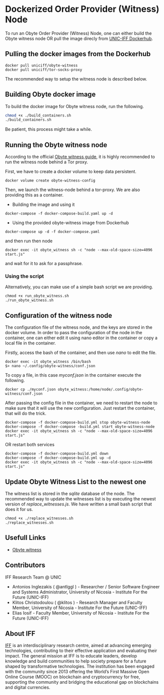 # Dockerized Order Provider (Witness) Node

To run an Obyte Order Provider (Witness) Node, one can either build the Obyte witness node OR pull the image direcly from [UNIC-IFF Dockerhub](https://hub.docker.com/orgs/uniciff/repositories). 

## Pulling the docker images from the Dockerhub
```
docker pull uniciff/obyte-witness
docker pull uniciff/tor-socks-proxy
```
The recommended way to setup the witness node is described below.

## Building Obyte docker image
To build the docker image for Obyte witness node, run the following.

```bash
chmod +x ./build_containers.sh
./build_containers.sh
```
Be patient, this process might take a while.

## Running the Obyte witness node
According to the official [Obyte witness guide](https://github.com/byteball/obyte-witness), it is highly recommended to run the witness node behind a Tor proxy.

First, we have to create a docker volume to keep data persistent.

```
docker volume create obyte-witness-config
```
Then, we launch the witness-node behind a tor-proxy. We are also providing this as a container.
* Building the image and using it
```
docker-compose -f docker-compose-build.yaml up -d
```

* Using the provided obyte-witness image from Dockerhub
```
docker-compose up -d -f docker-compose.yaml
```

and then run then node

```
docker exec -it obyte_witness sh -c "node --max-old-space-size=4096 start.js"
```
and wait for it to ask for a passphrase. 

### Using the script
Alternatively, you can make use of a simple bash script we are providing.
```
chmod +x run_obyte_witness.sh
./run_obyte_witness.sh
```

## Configuration of the witness node
The configuration file of the witness node, and the keys are stored in the docker volume. In order to pass the configuration of the node in the container, one can either edit it using nano editor in the container or copy a local file in the container.

Firstly, access the bash of the container, and then use *nano*  to edit the file.
```
docker exec -it obyte_witness /bin/bash
$> nano ~/.config/obyte-witness/conf.json
```
To copy a file, in this case *myconf.json* in the container execute the following.
```
docker cp ./myconf.json obyte_witness:/home/node/.config/obyte-witness/conf.json
```
After passing the config file in the container, we need to restart the node to make sure that it will use the new configuration. Just restart the container, that will do the trick.

```
docker-compose -f docker-compose-build.yml stop obyte-witness-node
docker-compose -f docker-compose -build.yml start obyte-witness-node
docker exec -it obyte_witness sh -c "node --max-old-space-size=4096 start.js"
```
OR restart both services

```
docker-compose -f docker-compose-build.yml down
docker-compose -f docker-compose-build.yml up -d
docker exec -it obyte_witness sh -c "node --max-old-space-size=4096 start.js"
```

## Update Obyte Witness List to the newest one
The witness list is stored in the *sqlite* database of the node. The recommended way to update the witnesses list is by executing the newest version of *replace_witnesses.js*.
We have written a small bash script that does it for us. 

```
chmod +x ./replace_witnesses.sh
./replace_witnesses.sh
```


## Usefull Links
* [Obyte witness](https://github.com/byteball/obyte-witness)

## Contributors

IFF Research Team @ UNIC

* Antonios Inglezakis ( @antIggl ) - Researcher / Senior Software Engineer and Systems Administrator, University of Nicosia - Institute For the Future (UNIC-IFF)
* Klitos Christodoulou ( @klitos ) - Research Manager and Faculty Member, University of Nicosia - Institute For the Future (UNIC-IFF)
* Elias Iosif - Faculty Member, University of Nicosia - Institute For the Future (UNIC-IFF)

## About IFF 

[IFF](https://www.unic.ac.cy/iff/) is an interdisciplinary research centre, aimed at advancing emerging technologies, contributing to their effective application and evaluating their impact. The general mission at IFF is to educate leaders, develop knowledge and build communities to help society prepare for a future shaped by transformative technologies. The institution has been engaged with the community since 2013 offering the World’s First Massive Open Online Course (MOOC) on blockchain and cryptocurrency for free, supporting the community and bridging the educational gap on blockchains and digital currencies.

